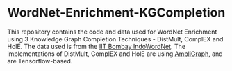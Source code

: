 # WordNet-Enrichment-KGCompletion

This repository contains the code and data used for WordNet Enrichment using 3 Knowledge Graph Completion Techniques - DistMult, ComplEX and HolE.
The data used is from the [IIT Bombay IndoWordNet](https://www.cfilt.iitb.ac.in/indowordnet/home). 
The implementations of DistMult, ComplEX and HolE are using [AmpliGraph](https://github.com/Accenture/AmpliGraph), and are Tensorflow-based.
